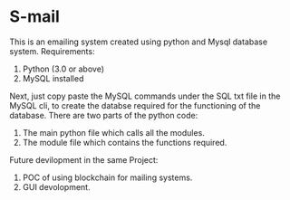 # S-mail
This is an emailing system created using python and Mysql database system.
Requirements:
1. Python (3.0 or above)
2. MySQL installed

Next, just copy paste the MySQL commands under the SQL txt file in the MySQL cli, to create the databse required for the functioning of the database.
There are two parts of the python code: 
1. The main python file which calls all the modules.
2. The module file which contains the functions required.

Future devilopment in the same Project:
1. POC of using blockchain for mailing systems.
2. GUI devolopment.
